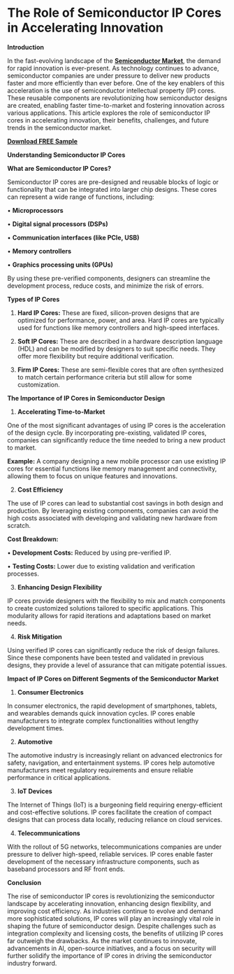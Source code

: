 # The Role of Semiconductor IP Cores in Accelerating Innovation

**Introduction**

In the fast-evolving landscape of the **[Semiconductor Market](https://www.nextmsc.com/report/semiconductor-market)**, the demand for rapid innovation is ever-present. As technology continues to advance, semiconductor companies are under pressure to deliver new products faster and more efficiently than ever before. One of the key enablers of this acceleration is the use of semiconductor intellectual property (IP) cores. These reusable components are revolutionizing how semiconductor designs are created, enabling faster time-to-market and fostering innovation across various applications. This article explores the role of semiconductor IP cores in accelerating innovation, their benefits, challenges, and future trends in the semiconductor market.

**[Download FREE Sample](https://www.nextmsc.com/semiconductor-market/request-sample)**

**Understanding Semiconductor IP Cores**

**What are Semiconductor IP Cores?**

Semiconductor IP cores are pre-designed and reusable blocks of logic or functionality that can be integrated into larger chip designs. These cores can represent a wide range of functions, including:

•	**Microprocessors**

•	**Digital signal processors (DSPs)**

•	**Communication interfaces (like PCIe, USB)**

•	**Memory controllers**

•	**Graphics processing units (GPUs)**

By using these pre-verified components, designers can streamline the development process, reduce costs, and minimize the risk of errors.

**Types of IP Cores**

1.	**Hard IP Cores:** These are fixed, silicon-proven designs that are optimized for performance, power, and area. Hard IP cores are typically used for functions like memory controllers and high-speed interfaces.

2.	**Soft IP Cores:** These are described in a hardware description language (HDL) and can be modified by designers to suit specific needs. They offer more flexibility but require additional verification.

3.	**Firm IP Cores:** These are semi-flexible cores that are often synthesized to match certain performance criteria but still allow for some customization.

**The Importance of IP Cores in Semiconductor Design**

1. **Accelerating Time-to-Market**

One of the most significant advantages of using IP cores is the acceleration of the design cycle. By incorporating pre-existing, validated IP cores, companies can significantly reduce the time needed to bring a new product to market.

**Example:** A company designing a new mobile processor can use existing IP cores for essential functions like memory management and connectivity, allowing them to focus on unique features and innovations.

2. **Cost Efficiency**

The use of IP cores can lead to substantial cost savings in both design and production. By leveraging existing components, companies can avoid the high costs associated with developing and validating new hardware from scratch.

**Cost Breakdown:**

•	**Development Costs:** Reduced by using pre-verified IP.

•	**Testing Costs:** Lower due to existing validation and verification processes.

3. **Enhancing Design Flexibility**

IP cores provide designers with the flexibility to mix and match components to create customized solutions tailored to specific applications. This modularity allows for rapid iterations and adaptations based on market needs.

4. **Risk Mitigation**

Using verified IP cores can significantly reduce the risk of design failures. Since these components have been tested and validated in previous designs, they provide a level of assurance that can mitigate potential issues.

**Impact of IP Cores on Different Segments of the Semiconductor Market**

1. **Consumer Electronics**

In consumer electronics, the rapid development of smartphones, tablets, and wearables demands quick innovation cycles. IP cores enable manufacturers to integrate complex functionalities without lengthy development times.

2. **Automotive**

The automotive industry is increasingly reliant on advanced electronics for safety, navigation, and entertainment systems. IP cores help automotive manufacturers meet regulatory requirements and ensure reliable performance in critical applications.

3. **IoT Devices**

The Internet of Things (IoT) is a burgeoning field requiring energy-efficient and cost-effective solutions. IP cores facilitate the creation of compact designs that can process data locally, reducing reliance on cloud services.

4. **Telecommunications**

With the rollout of 5G networks, telecommunications companies are under pressure to deliver high-speed, reliable services. IP cores enable faster development of the necessary infrastructure components, such as baseband processors and RF front ends.

**Conclusion**

The rise of semiconductor IP cores is revolutionizing the semiconductor landscape by accelerating innovation, enhancing design flexibility, and improving cost efficiency. As industries continue to evolve and demand more sophisticated solutions, IP cores will play an increasingly vital role in shaping the future of semiconductor design. Despite challenges such as integration complexity and licensing costs, the benefits of utilizing IP cores far outweigh the drawbacks. As the market continues to innovate, advancements in AI, open-source initiatives, and a focus on security will further solidify the importance of IP cores in driving the semiconductor industry forward.

